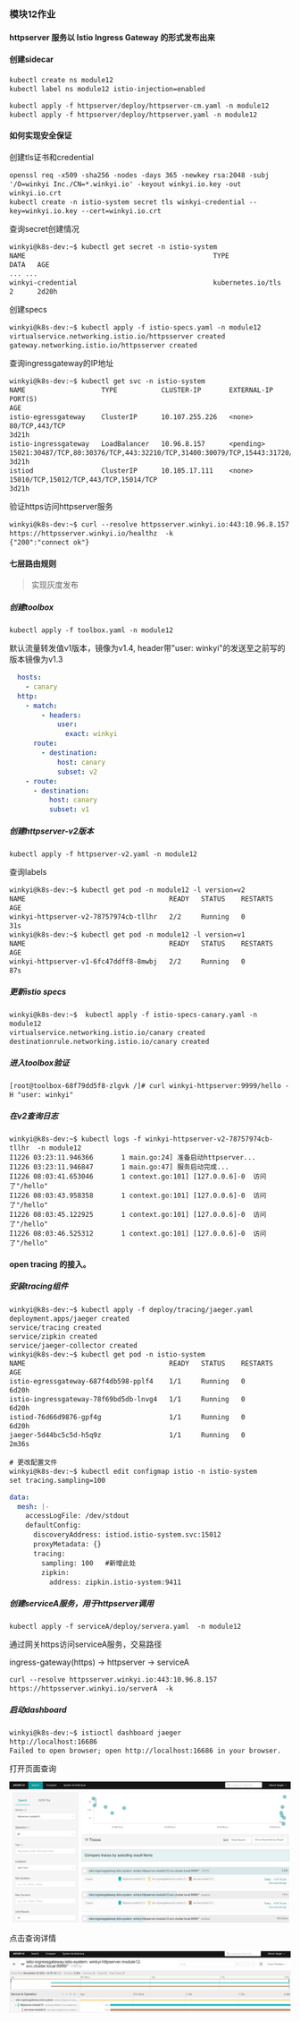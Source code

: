### 模块12作业

#### httpserver 服务以 Istio Ingress Gateway 的形式发布出来



#### 创建sidecar

```
kubectl create ns module12
kubectl label ns module12 istio-injection=enabled
```



```
kubectl apply -f httpserver/deploy/httpserver-cm.yaml -n module12 
kubectl apply -f httpserver/deploy/httpserver.yaml -n module12
```





#### 如何实现安全保证



创建tls证书和credential

```shell
openssl req -x509 -sha256 -nodes -days 365 -newkey rsa:2048 -subj '/O=winkyi Inc./CN=*.winkyi.io' -keyout winkyi.io.key -out winkyi.io.crt
kubectl create -n istio-system secret tls winkyi-credential --key=winkyi.io.key --cert=winkyi.io.crt
```



查询secret创建情况

```shell
winkyi@k8s-dev:~$ kubectl get secret -n istio-system
NAME                                               TYPE                                  DATA   AGE
... ...
winkyi-credential                                  kubernetes.io/tls                     2      2d20h
```



创建specs

```
winkyi@k8s-dev:~$ kubectl apply -f istio-specs.yaml -n module12
virtualservice.networking.istio.io/httpsserver created
gateway.networking.istio.io/httpsserver created
```



查询ingressgateway的IP地址

```shell
winkyi@k8s-dev:~$ kubectl get svc -n istio-system
NAME                   TYPE           CLUSTER-IP       EXTERNAL-IP   PORT(S)                                                                      AGE
istio-egressgateway    ClusterIP      10.107.255.226   <none>        80/TCP,443/TCP                                                               3d21h
istio-ingressgateway   LoadBalancer   10.96.8.157      <pending>     15021:30487/TCP,80:30376/TCP,443:32210/TCP,31400:30079/TCP,15443:31720/TCP   3d21h
istiod                 ClusterIP      10.105.17.111    <none>        15010/TCP,15012/TCP,443/TCP,15014/TCP                                        3d21h
```



验证https访问httpserver服务

```shell
winkyi@k8s-dev:~$ curl --resolve httpsserver.winkyi.io:443:10.96.8.157 https://httpsserver.winkyi.io/healthz  -k
{"200":"connect ok"}
```



#### 七层路由规则

> 实现灰度发布



##### 创建toolbox

```
kubectl apply -f toolbox.yaml -n module12
```



默认流量转发值v1版本，镜像为v1.4, header带"user: winkyi"的发送至之前写的版本镜像为v1.3

```yaml
  hosts:
    - canary
  http:
    - match:
        - headers:
            user:
              exact: winkyi
      route:
        - destination:
            host: canary
            subset: v2
    - route:
      - destination:
          host: canary
          subset: v1
```



##### 创建httpserver-v2版本

```
kubectl apply -f httpserver-v2.yaml -n module12
```



查询labels

```
winkyi@k8s-dev:~$ kubectl get pod -n module12 -l version=v2
NAME                                    READY   STATUS    RESTARTS   AGE
winkyi-httpserver-v2-78757974cb-tllhr   2/2     Running   0          31s
winkyi@k8s-dev:~$ kubectl get pod -n module12 -l version=v1
NAME                                    READY   STATUS    RESTARTS   AGE
winkyi-httpserver-v1-6fc47ddff8-8mwbj   2/2     Running   0          87s
```



##### 更新istio specs

```
winkyi@k8s-dev:~$  kubectl apply -f istio-specs-canary.yaml -n module12
virtualservice.networking.istio.io/canary created
destinationrule.networking.istio.io/canary created
```



##### 进入toolbox验证

```
[root@toolbox-68f79dd5f8-zlgvk /]# curl winkyi-httpserver:9999/hello -H "user: winkyi"
```





##### 在v2查询日志

```
winkyi@k8s-dev:~$ kubectl logs -f winkyi-httpserver-v2-78757974cb-tllhr  -n module12
I1226 03:23:11.946366       1 main.go:24] 准备启动httpserver...
I1226 03:23:11.946847       1 main.go:47] 服务启动完成...
I1226 08:03:41.653046       1 context.go:101] [127.0.0.6]-0  访问了"/hello"
I1226 08:03:43.958358       1 context.go:101] [127.0.0.6]-0  访问了"/hello"
I1226 08:03:45.122925       1 context.go:101] [127.0.0.6]-0  访问了"/hello"
I1226 08:03:46.525312       1 context.go:101] [127.0.0.6]-0  访问了"/hello"
```



####  open tracing 的接入。



##### 安装tracing组件

```shell
winkyi@k8s-dev:~$ kubectl apply -f deploy/tracing/jaeger.yaml
deployment.apps/jaeger created
service/tracing created
service/zipkin created
service/jaeger-collector created
winkyi@k8s-dev:~$ kubectl get pod -n istio-system
NAME                                    READY   STATUS    RESTARTS   AGE
istio-egressgateway-687f4db598-pplf4    1/1     Running   0          6d20h
istio-ingressgateway-78f69bd5db-lnvg4   1/1     Running   0          6d20h
istiod-76d66d9876-gpf4g                 1/1     Running   0          6d20h
jaeger-5d44bc5c5d-h5q9z                 1/1     Running   0          2m36s

# 更改配置文件
winkyi@k8s-dev:~$ kubectl edit configmap istio -n istio-system
set tracing.sampling=100
```

```yaml
data:
  mesh: |-
    accessLogFile: /dev/stdout
    defaultConfig:
      discoveryAddress: istiod.istio-system.svc:15012
      proxyMetadata: {}
      tracing:
        sampling: 100   #新增此处
        zipkin:
          address: zipkin.istio-system:9411
```



##### 创建serviceA服务，用于httpserver调用

```
kubectl apply -f serviceA/deploy/servera.yaml  -n module12
```



通过网关https访问serviceA服务，交易路径

ingress-gateway(https)   -> httpserver  -> serviceA

```shell
curl --resolve httpsserver.winkyi.io:443:10.96.8.157 https://httpsserver.winkyi.io/serverA  -k
```



##### 启动dashboard

```shell
winkyi@k8s-dev:~$ istioctl dashboard jaeger
http://localhost:16686
Failed to open browser; open http://localhost:16686 in your browser.
```



打开页面查询

![image](https://github.com/winkyi/CloudNative/blob/module12/httpserver/docs/images/tracing-1.JPG)



点击查询详情

![image](https://github.com/winkyi/CloudNative/blob/module12/httpserver/docs/images/tracing-2.JPG)
